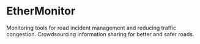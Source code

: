 # EtherMonitor
Monitoring tools for road incident management and reducing traffic congestion. Crowdsourcing information sharing for better and safer roads.
